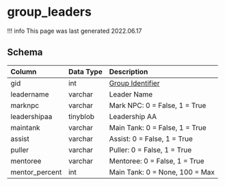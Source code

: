 # group_leaders

!!! info
	This page was last generated 2022.06.17

## Schema

| Column | Data Type | Description |
| :--- | :--- | :--- |
| gid | int | [Group Identifier](group_id.md) |
| leadername | varchar | Leader Name |
| marknpc | varchar | Mark NPC: 0 = False, 1 = True |
| leadershipaa | tinyblob | Leadership AA |
| maintank | varchar | Main Tank: 0 = False, 1 = True |
| assist | varchar | Assist: 0 = False, 1 = True |
| puller | varchar | Puller: 0 = False, 1 = True |
| mentoree | varchar | Mentoree: 0 = False, 1 = True |
| mentor_percent | int | Main Tank: 0 = None, 100 = Max |

